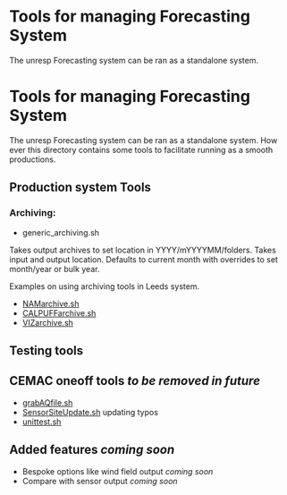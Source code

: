 # Tools for managing Forecasting System

The unresp Forecasting system can be ran as a standalone system.

# Tools for managing Forecasting System

The unresp Forecasting system can be ran as a standalone system.
How ever this directory contains some tools to facilitate running as a smooth productions.

## Production system Tools

### Archiving:

* generic_archiving.sh

Takes output archives to set location in YYYY/mYYYYMM/folders. Takes input and output location. Defaults to current month with overrides to set month/year or bulk year.

Examples on using archiving tools in Leeds system.

* [NAMarchive.sh](example_archiving/NAMarchive.sh)
* [CALPUFFarchive.sh](example_archiving/CALPUFFarchive.sh)
* [VIZarchive.sh](example_archiving/VIZarchive.sh)


## Testing tools

## CEMAC oneoff tools *to be removed in future*

* [grabAQfile.sh](oneoff/grabAQfile.sh)
* [SensorSiteUpdate.sh](oneoff/SensorSiteUpdate.sh) updating typos
* [unittest.sh](oneoff/unittest.sh)

## Added features *coming soon*

* Bespoke options like wind field output *coming soon*
* Compare with sensor output   *coming soon*
